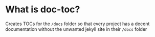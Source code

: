 # What is doc-toc?

Creates TOCs for the `/docs` folder so that every project has a decent documentation without the unwanted jekyll site in their `/docs` folder

